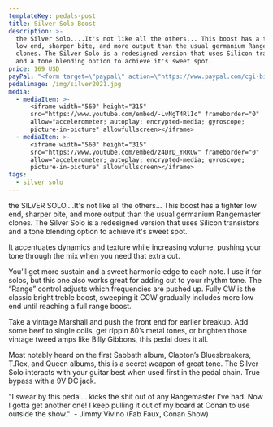 ```yaml
---
templateKey: pedals-post
title: Silver Solo Boost
description: >-
  the Silver Solo....It's not like all the others... This boost has a tighter
  low end, sharper bite, and more output than the usual germanium Rangemaster
  clones. The Silver Solo is a redesigned version that uses Silicon transistors
  and a tone blending option to achieve it's sweet spot.
price: 169 USD
payPal: "<form target=\"paypal\" action=\"https://www.paypal.com/cgi-bin/webscr\" method=\"post\">\n<input type=\"hidden\" name=\"cmd\" value=\"_s-xclick\">\n<input type=\"hidden\" name=\"hosted_button_id\" value=\"KUCRGU2K57246\">\n<table>\n<tr><td><input type=\"hidden\" name=\"on0\" value=\"Buy Now\">Buy Now</td></tr><tr><td><select name=\"os0\">\n\t<option value=\"Silver Solo\">Silver Solo $169.00 USD</option>\n</select> </td></tr>\n</table>\n<input type=\"hidden\" name=\"currency_code\" value=\"USD\">\n<input type=\"image\" src=\"https://www.paypalobjects.com/en_US/i/btn/btn_cart_LG.gif\" border=\"0\" name=\"submit\" alt=\"PayPal - The safer, easier way to pay online!\">\n<img alt=\"\" border=\"0\" src=\"https://www.paypalobjects.com/en_US/i/scr/pixel.gif\" width=\"1\" height=\"1\">\n</form>\n\n"
pedalimage: /img/silver2021.jpg
media:
  - mediaItem: >-
      <iframe width="560" height="315"
      src="https://www.youtube.com/embed/-LvNgT4RlIc" frameborder="0"
      allow="accelerometer; autoplay; encrypted-media; gyroscope;
      picture-in-picture" allowfullscreen></iframe>
  - mediaItem: >-
      <iframe width="560" height="315"
      src="https://www.youtube.com/embed/z4DrD_YRRUw" frameborder="0"
      allow="accelerometer; autoplay; encrypted-media; gyroscope;
      picture-in-picture" allowfullscreen></iframe>
tags:
  - silver solo
---
```



the SILVER SOLO....It's not like all the others... This boost has a tighter low end, sharper bite, and more output than the usual germanium Rangemaster clones. The Silver Solo is a redesigned version that uses Silicon transistors and a tone blending option to achieve it's sweet spot.

It accentuates dynamics and texture while increasing volume, pushing your tone through the mix when you need that extra cut.

You’ll get more sustain and a sweet harmonic edge to each note. I use it for solos, but this one also works great for adding cut to your rhythm tone. The “Range” control adjusts which frequencies are pushed up. Fully CW is the classic bright treble boost, sweeping it CCW gradually includes more low end until reaching a full range boost.

Take a vintage Marshall and push the front end for earlier breakup. Add some beef to single coils, get rippin 80’s metal tones, or brighten those vintage tweed amps like Billy Gibbons, this pedal does it all.

Most notably heard on the first Sabbath album, Clapton’s Bluesbreakers, T.Rex, and Queen albums, this is a secret weapon of great tone. The Silver Solo interacts with your guitar best when used first in the pedal chain. True bypass with a 9V DC jack.

"I swear by this pedal... kicks the shit out of any Rangemaster I've had. Now I gotta get another one! I keep pulling it out of my board at Conan to use outside the show."  - Jimmy Vivino (Fab Faux, Conan Show)
